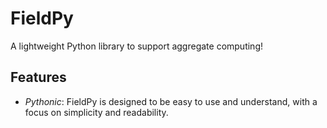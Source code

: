 # FieldPy
A lightweight Python library to support aggregate computing!
## Features
- *Pythonic*: FieldPy is designed to be easy to use and understand, with a focus on simplicity and readability.

